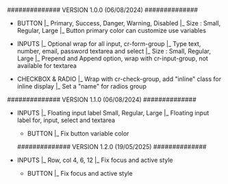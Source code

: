 
############## VERSION 1.0.0 (06/08/2024) ##############

- BUTTON
  |_ Primary, Success, Danger, Warning, Disabled
  |_ Size : Small, Regular, Large
  |_ Button primary color can customize use variables

- INPUTS
  |_ Optional wrap for all input, cr-form-group 
  |_ Type text, number, email, password textarea and select
  |_ Size : Small, Regular, Large
  |_ Prepend and Append option, wrap with cr-input-group, not available for textarea

- CHECKBOX & RADIO
  |_ Wrap with cr-check-group, add "inline" class for inline display
  |_ Set a "name" for radios group


############## VERSION 1.1.0 (06/08/2024) ##############

- INPUTS
  |_ Floating input label Small, Regular, Large
  |_ Floating input label for, input, select and textarea

  - BUTTON
  |_ Fix button variable color


  ############## VERSION 1.2.0 (19/05/2025) ##############

- INPUTS
  |_ Row, col 4, 6, 12
  |_ Fix focus and active style

  - BUTTON
  |_ Fix focus and active style